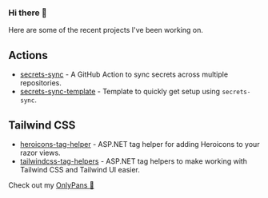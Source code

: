 ### Hi there 👋

Here are some of the recent projects I've been working on.

## Actions

- [secrets-sync](https://github.com/xt0rted/secrets-sync) - A GitHub Action to sync secrets across multiple repositories.
- [secrets-sync-template](https://github.com/xt0rted/secrets-sync-template) - Template to quickly get setup using `secrets-sync`.

## Tailwind CSS

- [heroicons-tag-helper](https://github.com/xt0rted/heroicons-tag-helper) - ASP.NET tag helper for adding Heroicons to your razor views.
- [tailwindcss-tag-helpers](https://github.com/xt0rted/tailwindcss-tag-helpers) - ASP.NET tag helpers to make working with Tailwind CSS and Tailwind UI easier.

Check out my [OnlyPans :pizza:](https://onlypans.pizza)
